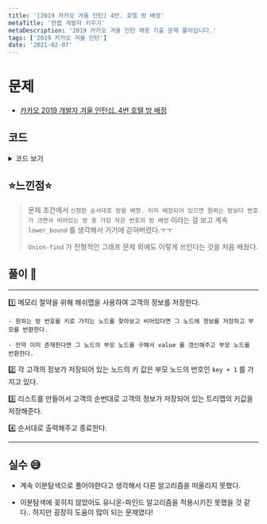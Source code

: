 ```yaml
---
title: '[2019 카카오 겨울 인턴] 4번. 호텔 방 배정'
metaTitle: '만렙 개발자 키우기'
metaDescription: '2019 카카오 겨울 인턴 채용 기출 문제 풀이입니다.'
tags: ['2019 카카오 겨울 인턴']
date: '2021-02-07'
---
```


# 문제
- [카카오 2019 개발자 겨울 인턴십. 4번 호텔 방 배정](https://programmers.co.kr/learn/courses/30/lessons/64063?language=java)

## 코드

<details><summary> 코드 보기 </summary>

``` java
import java.util.*;
public class intern20194 {
    public static void main(String[] args) {
        Scanner sc = new Scanner(System.in);
        long k = sc.nextLong(), room_number[] = new long[200000];
        int m = sc.nextInt();
        for (int i = 0; i < m; i++)
            room_number[i] = sc.nextLong();

        Solution solution = new Solution();
        long[] answer = solution.solution(k, room_number);
        for (long l : answer) {
            System.out.println(l);
        }
    }
}
class Solution {
    static long k, room_number[];
    static Map<Long, Long> parent = new HashMap<>();
    public long[] solution(long kk, long[] room_numberr) {
        k = kk;
        room_number = room_numberr;
        long[] answer = {};
        List<Long> ansList = new ArrayList<>();
        for (int i = 0; i < room_number.length; i++) {
            long pos = makeUnion(room_number[i]);
            ansList.add(pos);
        }
        int idx = 0;
        answer = new long[ansList.size()];
        for (long aLong : ansList)
            answer[idx++] = aLong - 1;
        return answer;
    }
    long makeUnion(long num){
        if(!parent.containsKey(num)) {
            parent.put(num, num + 1);
            return num + 1;
        }
        long p = makeUnion(parent.get(num));
        parent.put(num, p);
        return p;
    }
}
/*
10 6
1 3 4 1 3 1
 */
```

</details>

## ⭐️느낀점⭐️
> 문제 조건에서 `신청한 순서대로 방을 배정. 이미 배정되어 있으면 원하는 방보다 번호가 크면서 비어있는 방 중 가장 작은 번호의 방 배정` 이라는 걸 보고 계속 `lower_bound` 를 생각해서 거기에 갇혀버렸다.ㅜㅜ
>
> `Union-find` 가 전형적인 그래프 문제 외에도 이렇게 쓰인다는 것을 처음 배웠다.
>
## 풀이 📣
<hr/>

1️⃣ 메모리 절약을 위해 해쉬맵을 사용하여 고객의 정보를 저장한다.

    - 원하는 방 번호를 키로 가지는 노드를 찾아보고 비어있다면 그 노드에 정보를 저장하고 부모를 반환한다.

    - 만약 이미 존재한다면 그 노드의 부모 노드를 구해서 value 를 갱신해주고 부모 노드를 반환한다.


2️⃣ 각 고객의 정보가 저장되어 있는 노드의 키 값은 부모 노드의 번호인 `key + 1` 를 가지고 있다.


3️⃣ 리스트를 만들어서 고객의 순번대로 고객의 정보가 저장되어 있는 트리맵의 키값을 저장해준다.


4️⃣ 순서대로 출력해주고 종료한다.

<hr/>

## 실수 😅
- 계속 이분탐색으로 풀어야한다고 생각해서 다른 알고리즘을 떠올리지 못했다.

- 이분탐색에 꽂히지 않았어도 유니온-파인드 알고리즘을 적용시키진 못했을 것 같다.. 하지만 굉장히 도움이 많이 되는 문제였다!
